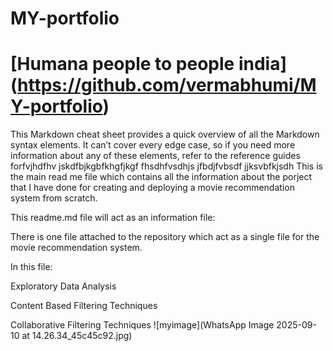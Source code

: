 # MY-portfolio
# [Humana people to people india] (https://github.com/vermabhumi/MY-portfolio)
This Markdown cheat sheet provides a quick overview of all the Markdown syntax elements. It can’t cover every edge case, so if you need more information about any of these elements, refer to the reference guides forfvjhdfhv jskdfbjkgbfkhgfjkgf fhsdhfvsdhjs jfbdjfvbsdf jjksvbfkjsdh
This is the main read me file which contains all the information about the porject that I have done for creating and deploying a movie recommendation system from scratch.

This readme.md file will act as an information file:

There is one file attached to the repository which act as a single file for the movie recommendation system.

In this file:

Exploratory Data Analysis

Content Based Filtering Techniques

Collaborative Filtering Techniques
![myimage](WhatsApp Image 2025-09-10 at 14.26.34_45c45c92.jpg)
